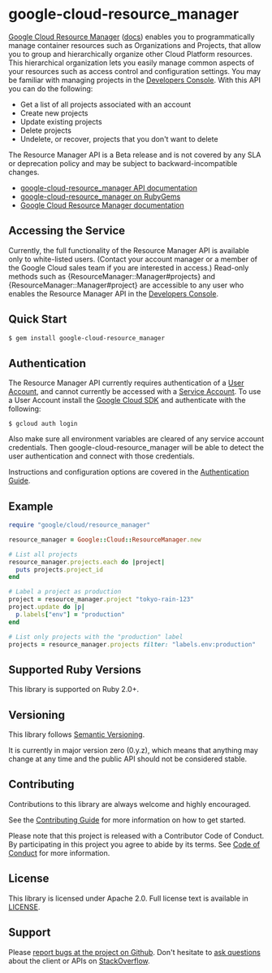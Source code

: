 # google-cloud-resource_manager

[Google Cloud Resource Manager](https://cloud.google.com/resource-manager/) ([docs](https://cloud.google.com/resource-manager/reference/rest/)) enables you to
programmatically manage  container resources such as Organizations and Projects, that allow you to group and hierarchically organize other Cloud Platform resources. This hierarchical organization lets you easily manage common aspects of your resources such as access control and configuration settings. You may be familiar with managing projects in the [Developers Console](https://developers.google.com/console/help/new/). With this API you can do the following:

* Get a list of all projects associated with an account
* Create new projects
* Update existing projects
* Delete projects
* Undelete, or recover, projects that you don't want to delete

The Resource Manager API is a Beta release and is not covered by any SLA or deprecation policy and may be subject to backward-incompatible changes.

- [google-cloud-resource_manager API documentation](http://googlecloudplatform.github.io/google-cloud-ruby/#/docs/google-cloud-resource_manager/master/google/cloud/resourcemanager)
- [google-cloud-resource_manager on RubyGems](https://rubygems.org/gems/google-cloud-resource_manager)
- [Google Cloud Resource Manager documentation](https://cloud.google.com/resource-manager/)

## Accessing the Service

Currently, the full functionality of the Resource Manager API is available
only to white-listed users. (Contact your account manager or a member of
the Google Cloud sales team if you are interested in access.) Read-only
methods such as {ResourceManager::Manager#projects} and
{ResourceManager::Manager#project} are accessible to any user who enables
the Resource Manager API in the [Developers
Console](https://console.developers.google.com).

## Quick Start

```sh
$ gem install google-cloud-resource_manager
```

## Authentication

The Resource Manager API currently requires authentication of a [User
Account](https://developers.google.com/identity/protocols/OAuth2), and
cannot currently be accessed with a [Service
Account](https://developers.google.com/identity/protocols/OAuth2ServiceAccount).
To use a User Account install the [Google Cloud
SDK](http://cloud.google.com/sdk) and authenticate with the following:

```
$ gcloud auth login
```

Also make sure all environment variables are cleared of any
service account credentials. Then google-cloud-resource_manager will be able to detect the user
authentication and connect with those credentials.

Instructions and configuration options are covered in the [Authentication Guide](https://googlecloudplatform.github.io/google-cloud-ruby/#/docs/google-cloud-resource_manager/guides/authentication).

## Example

```ruby
require "google/cloud/resource_manager"

resource_manager = Google::Cloud::ResourceManager.new

# List all projects
resource_manager.projects.each do |project|
  puts projects.project_id
end

# Label a project as production
project = resource_manager.project "tokyo-rain-123"
project.update do |p|
  p.labels["env"] = "production"
end

# List only projects with the "production" label
projects = resource_manager.projects filter: "labels.env:production"
```

## Supported Ruby Versions

This library is supported on Ruby 2.0+.

## Versioning

This library follows [Semantic Versioning](http://semver.org/).

It is currently in major version zero (0.y.z), which means that anything may change at any time and the public API should not be considered stable.

## Contributing

Contributions to this library are always welcome and highly encouraged.

See the [Contributing Guide](https://googlecloudplatform.github.io/google-cloud-ruby/#/docs/guides/contributing) for more information on how to get started.

Please note that this project is released with a Contributor Code of Conduct. By participating in this project you agree to abide by its terms. See [Code of Conduct](../CODE_OF_CONDUCT.md) for more information.

## License

This library is licensed under Apache 2.0. Full license text is available in [LICENSE](../LICENSE).

## Support

Please [report bugs at the project on Github](https://github.com/GoogleCloudPlatform/google-cloud-ruby/issues).
Don't hesitate to [ask questions](http://stackoverflow.com/questions/tagged/google-cloud-platform+ruby) about the client or APIs on [StackOverflow](http://stackoverflow.com).
